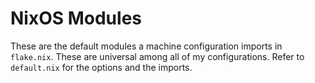 # NixOS Modules
These are the default modules a machine configuration imports in `flake.nix`. These are universal among all of my configurations. Refer to `default.nix` for the options and the imports.
